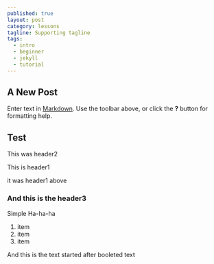 ```yaml
---
published: true
layout: post
category: lessons
tagline: Supporting tagline
tags: 
  - intro
  - beginner
  - jekyll
  - tutorial
---
```


## A New Post

Enter text in [Markdown](http://daringfireball.net/projects/markdown/). Use the toolbar above, or click the **?** button for formatting help.
## Test
This was header2

This is header1

it was header1 above

### And this is the header3

Simple Ha-ha-ha
1. item
2. item
3. item


And this is the text started after booleted text